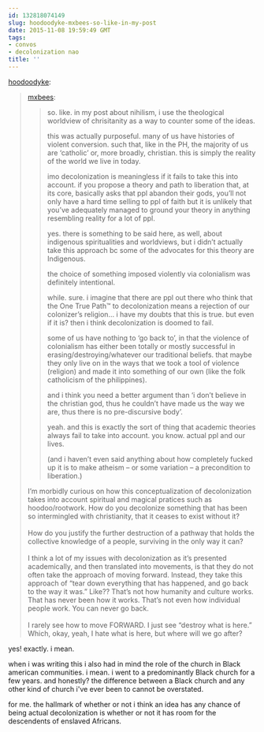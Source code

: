 ```yaml
---
id: 132818074149
slug: hoodoodyke-mxbees-so-like-in-my-post
date: 2015-11-08 19:59:49 GMT
tags:
- convos
- decolonization nao
title: ''
---
```

<p><a class="tumblr_blog" href="http://hoodoodyke.tumblr.com/post/132817459644">hoodoodyke</a>:</p>
<blockquote>
<p><a class="tumblr_blog" href="http://mxbees.tumblr.com/post/132817047548">mxbees</a>:</p>
<blockquote>
<p>so. like. in my post about nihilism, i use the theological worldview of chrisitanity as a way to counter some of the ideas.</p>

<p>this was actually purposeful. many of us have histories of violent conversion. such that, like in the PH, the majority of us are ‘catholic’ or, more broadly, christian. this is simply the reality of the world we live in today.</p>

<p>imo decolonization is meaningless if it fails to take this into account. if you propose a theory and path to liberation that, at its core, basically asks that ppl abandon their gods, you’ll not only have a hard time selling to ppl of faith but it is unlikely that you’ve adequately managed to ground your theory in anything resembling reality for a lot of ppl.</p>

<p>yes. there is something to be said here, as well, about indigenous spiritualities and worldviews, but i didn’t actually take this approach bc some of the advocates for this theory are Indigenous.</p>

<p>the choice of something imposed violently via colonialism was definitely intentional.</p>

<p>while. sure. i imagine that there are ppl out there who think that the One True Path™ to decolonization means a rejection of our colonizer’s religion… i have my doubts that this is true. but even if it is? then i think decolonization is doomed to fail.</p>

<p>some of us have nothing to ‘go back to’, in that the violence of colonialism has either been totally or mostly successful in erasing/destroying/whatever our traditional beliefs. that maybe they only live on in the ways that we took a tool of violence (religion) and made it into something of our own (like the folk catholicism of the philippines).</p>

<p>and i think you need a better argument than ‘i don’t believe in the christian god, thus he couldn’t have made us the way we are, thus there is no pre-discursive body’.</p>

<p>yeah. and this is exactly the sort of thing that academic theories always fail to take into account. you know. actual ppl and our lives.</p>

<p>(and i haven’t even said anything about how completely fucked up it is to make atheism – or some variation – a precondition to liberation.)</p>
</blockquote>
<p>I’m morbidly curious on how this conceptualization of decolonization takes into account spiritual and magical pratices such as hoodoo/rootwork. How do you decolonize something that has been so intermingled with christianity, that it ceases to exist without it?<br><br>How do you justify the further destruction of a pathway that holds the collective knowledge of a people, surviving in the only way it can?<br><br>I think a lot of my issues with decolonization as it’s presented academically, and then translated into movements, is that they do not often take the approach of moving forward. Instead, they take this approach of “tear down everything that has happened, and go back to the way it was.” Like?? That’s not how humanity and culture works. That has never been how it works. That’s not even how individual people work. You can never go back.<br><br>I rarely see how to move FORWARD. I just see “destroy what is here.” Which, okay, yeah, I hate what is here, but where will we go after?</p>
</blockquote>

yes! exactly. i mean.

when i was writing this i also had in mind the role of the church in Black american communities. i mean. i went to a predominantly Black church for a few years. and honestly? the difference between a Black church and any other kind of church i've ever been to cannot be overstated.

for me. the hallmark of whether or not i think an idea has any chance of being actual decolonization is whether or not it has room for the descendents of enslaved Africans.